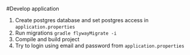 #Develop application

1. Create postgres database and set postgres access in `application.properties`
2. Run migrations `gradle flywayMigrate -i`
3. Compile and build project
4. Try to login using email and password from `application.properties`

